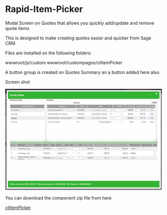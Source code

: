 # Rapid-Item-Picker

Modal Screen on Quotes that allows you quickly add/update and remove quote items

This is designed to make creating quotes easier and quicker from Sage CRM.

Files are installed on the following folders:

  wwwroot/js/custom
  wwwroot/custompages/ctItemPicker
  
A button group is created on Quotes Summary an a button added here also. 

Screen shot 

<img src="https://github.com/crmtogether/Rapid-Item-Picker/blob/master/RapidItemPicker.png" />


You can download the component zip file from here

<a href="https://github.com/crmtogether/Rapid-Item-Picker/blob/master/src/ctItemPicker.zip" >ctItemPicker</a>

